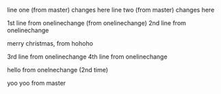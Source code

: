 
line one (from master) changes here
line two (from master) changes here

1st line from onelinechange (from onelinechange)
2nd line from onelinechange 

merry christmas, from hohoho

3rd line from onelinechange
4th line from onelinechange


hello from onelnechange (2nd time)

yoo yoo from master
